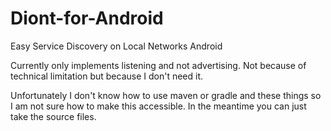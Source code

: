 # Diont-for-Android
Easy Service Discovery on Local Networks Android

Currently only implements listening and not advertising. Not because of technical limitation but because I don't need it.

Unfortunately I don't know how to use maven or gradle and these things so I am not sure how to make this accessible. In the meantime you can just take the source files.
